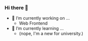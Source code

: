 ### Hi there 👋

<!--
**s-haruki/s-haruki** is a ✨ _special_ ✨ repository because its `README.md` (this file) appears on your GitHub profile.

Here are some ideas to get you started:
-->
- 🔭 I’m currently working on ...
  - Web Frontend
- 🌱 I’m currently learning ...
  - (nope, I'm a new for university.)
